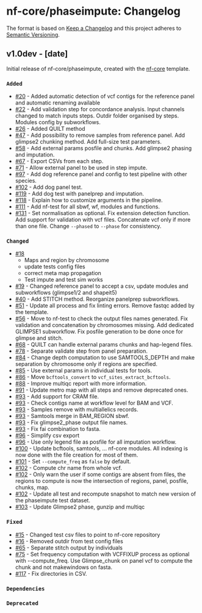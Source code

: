 # nf-core/phaseimpute: Changelog

The format is based on [Keep a Changelog](https://keepachangelog.com/en/1.0.0/)
and this project adheres to [Semantic Versioning](https://semver.org/spec/v2.0.0.html).

## v1.0dev - [date]

Initial release of nf-core/phaseimpute, created with the [nf-core](https://nf-co.re/) template.

### `Added`

- [#20](https://github.com/nf-core/phaseimpute/pull/20) - Added automatic detection of vcf contigs for the reference panel and automatic renaming available
- [#22](https://github.com/nf-core/phaseimpute/pull/20) - Add validation step for concordance analysis. Input channels changed to match inputs steps. Outdir folder organised by steps. Modules config by subworkflows.
- [#26](https://github.com/nf-core/phaseimpute/pull/26) - Added QUILT method
- [#47](https://github.com/nf-core/phaseimpute/pull/47) - Add possibility to remove samples from reference panel. Add glimpse2 chunking method. Add full-size test parameters.
- [#58](https://github.com/nf-core/phaseimpute/pull/58) - Add external params posfile and chunks. Add glimpse2 phasing and imputation.
- [#67](https://github.com/nf-core/phaseimpute/pull/67) - Export CSVs from each step.
- [#71](https://github.com/nf-core/phaseimpute/pull/71) - Allow external panel to be used in step impute.
- [#97](https://github.com/nf-core/phaseimpute/pull/97) - Add dog reference panel and config to test pipeline with other species.
- [#102](https://github.com/nf-core/phaseimpute/pull/102) - Add dog panel test.
- [#119](https://github.com/nf-core/phaseimpute/pull/119) - Add dog test with panelprep and imputation.
- [#118](https://github.com/nf-core/phaseimpute/pull/118) - Explain how to customize arguments in the pipeline.
- [#111](https://github.com/nf-core/phaseimpute/pull/111) - Add nf-test for all sbwf, wf, modules and functions.
- [#131](https://github.com/nf-core/phaseimpute/pull/131) - Set normalisation as optional. Fix extension detection function. Add support for validation with vcf files. Concatenate vcf only if more than one file. Change `--phased` to `--phase` for consistency.

### `Changed`

- [#18](https://github.com/nf-core/phaseimpute/pull/18)
  - Maps and region by chromosome
  - update tests config files
  - correct meta map propagation
  - Test impute and test sim works
- [#19](https://github.com/nf-core/phaseimpute/pull/19) - Changed reference panel to accept a csv, update modules and subworkflows (glimpse1/2 and shapeit5)
- [#40](https://github.com/nf-core/phaseimpute/pull/40) - Add STITCH method. Reorganize panelprep subworkflows.
- [#51](https://github.com/nf-core/phaseimpute/pull/51) - Update all process and fix linting errors. Remove fastqc added by the template.
- [#56](https://github.com/nf-core/phaseimpute/pull/56) - Move to nf-test to check the output files names generated. Fix validation and concatenation by chromosomes missing. Add dedicated GLIMPSE1 subworkflow. Fix posfile generation to be done once for glimpse and stitch.
- [#68](https://github.com/nf-core/phaseimpute/pull/68) - QUILT can handle external params chunks and hap-legend files.
- [#78](https://github.com/nf-core/phaseimpute/pull/78) - Separate validate step from panel preparation.
- [#84](https://github.com/nf-core/phaseimpute/pull/84) - Change depth computation to use SAMTOOLS_DEPTH and make separation by chromosome only if regions are specified.
- [#85](https://github.com/nf-core/phaseimpute/pull/85) - Use external params in individual tests for tools.
- [#86](https://github.com/nf-core/phaseimpute/pull/86) - Move `bcftools_convert` to `vcf_sites_extract_bcftools`.
- [#88](https://github.com/nf-core/phaseimpute/pull/88) - Improve multiqc report with more information.
- [#91](https://github.com/nf-core/phaseimpute/pull/91) - Update metro map with all steps and remove deprecated ones.
- [#93](https://github.com/nf-core/phaseimpute/pull/93) - Add support for CRAM file.
- [#93](https://github.com/nf-core/phaseimpute/pull/93) - Check contigs name at workflow level for BAM and VCF.
- [#93](https://github.com/nf-core/phaseimpute/pull/93) - Samples remove with multiallelics records.
- [#93](https://github.com/nf-core/phaseimpute/pull/93) - Samtools merge in BAM_REGION sbwf.
- [#93](https://github.com/nf-core/phaseimpute/pull/93) - Fix glimpse2_phase output file names.
- [#93](https://github.com/nf-core/phaseimpute/pull/93) - Fix fai combination to fasta.
- [#96](https://github.com/nf-core/phaseimpute/pull/96) - Simplify csv export
- [#96](https://github.com/nf-core/phaseimpute/pull/96) - Use only legend file as posfile for all imputation workflow.
- [#100](https://github.com/nf-core/phaseimpute/pull/100) - Update bcftools, samtools, ... nf-core modules. All indexing is now done with the file creation for most of them.
- [#101](https://github.com/nf-core/phaseimpute/pull/101) - Set `--compute_freq` as `false` by default.
- [#102](https://github.com/nf-core/phaseimpute/pull/102) - Compute chr name from whole vcf.
- [#102](https://github.com/nf-core/phaseimpute/pull/102) - Only warn the user if some contigs are absent from files, the regions to compute is now the intersection of regions, panel, posfile, chunks, map.
- [#102](https://github.com/nf-core/phaseimpute/pull/102) - Update all test and recompute snapshot to match new version of the phaseimpute test dataset.
- [#103](https://github.com/nf-core/phaseimpute/pull/103) - Update Glimpse2 phase, gunzip and multiqc

### `Fixed`

- [#15](https://github.com/nf-core/phaseimpute/pull/15) - Changed test csv files to point to nf-core repository
- [#16](https://github.com/nf-core/phaseimpute/pull/16) - Removed outdir from test config files
- [#65](https://github.com/nf-core/phaseimpute/pull/65) - Separate stitch output by individuals
- [#75](https://github.com/nf-core/phaseimpute/pull/75) - Set frequency computation with VCFFIXUP process as optional with --compute_freq. Use Glimpse_chunk on panel vcf to compute the chunk and not makewindows on fasta.
- [#117](https://github.com/nf-core/phaseimpute/pull/117) - Fix directories in CSV.

### `Dependencies`

### `Deprecated`
